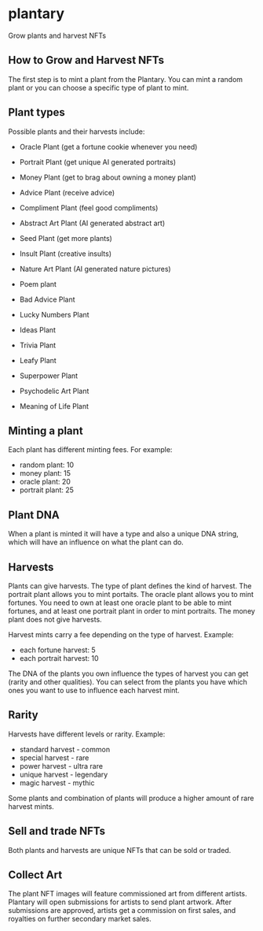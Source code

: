 # plantary
Grow plants and harvest NFTs

How to Grow and Harvest NFTs
-

The first step is to mint a plant from the Plantary. You can mint a random plant or you can choose a specific type of plant to mint. 

Plant types
-

Possible plants and their harvests include:

- Oracle Plant (get a fortune cookie whenever you need)
- Portrait Plant (get unique AI generated portraits)
- Money Plant (get to brag about owning a money plant)

- Advice Plant (receive advice)
- Compliment Plant (feel good compliments)
- Abstract Art Plant (AI generated abstract art)

- Seed Plant (get more plants)
- Insult Plant (creative insults)
- Nature Art Plant (AI generated nature pictures)

- Poem plant
- Bad Advice Plant
- Lucky Numbers Plant 

- Ideas Plant
- Trivia Plant
- Leafy Plant 

- Superpower Plant
- Psychodelic Art Plant
- Meaning of Life Plant


Minting a plant
-

Each plant has different minting fees. For example:

- random plant: 10
- money plant: 15
- oracle plant: 20
- portrait plant: 25

Plant DNA
-

When a plant is minted it will have a type and also a unique DNA string, which will have an influence on what the plant can do. 


Harvests
-

Plants can give harvests. The type of plant defines the kind of harvest. The portrait plant allows you to mint portaits. The oracle plant allows you to mint fortunes. You need to own at least one oracle plant to be able to mint fortunes, and at least one portrait plant in order to mint portraits. The money plant does not give harvests.

Harvest mints carry a fee depending on the type of harvest. Example:

- each fortune harvest: 5
- each portrait harvest: 10

The DNA of the plants you own influence the types of harvest you can get (rarity and other qualities). You can select from the plants you have which ones you want to use to influence each harvest mint.

Rarity
-

Harvests have different levels or rarity. Example:

- standard harvest - common
- special harvest - rare
- power harvest - ultra rare
- unique harvest - legendary
- magic harvest - mythic

Some plants and combination of plants will produce a higher amount of rare harvest mints.

Sell and trade NFTs
-

Both plants and harvests are unique NFTs that can be sold or traded. 


Collect Art
-

The plant NFT images will feature commissioned art from different artists. Plantary will open submissions for artists to send plant artwork. After submissions are approved, artists get a commission on first sales, and royalties on further secondary market sales.
